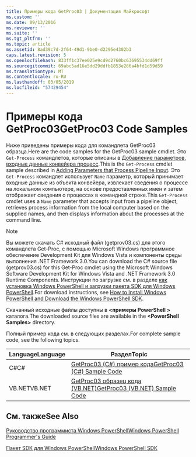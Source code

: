 ```yaml
---
title: Примеры кода GetProc03 | Документация Майкрософт
ms.custom: ''
ms.date: 09/13/2016
ms.reviewer: ''
ms.suite: ''
ms.tgt_pltfrm: ''
ms.topic: article
ms.assetid: 8ad39c7d-2f64-49d1-9be0-d2295e4302b3
caps.latest.revision: 5
ms.openlocfilehash: 833ff1c37ee025e9cd9d2760bc63695534dd69ff
ms.sourcegitcommit: 69abc5ad16e5dd29ddfb1853e266a4bfd1d59d59
ms.translationtype: MT
ms.contentlocale: ru-RU
ms.lasthandoff: 03/05/2019
ms.locfileid: "57429454"
---
```

# <a name="getproc03-code-samples"></a><span data-ttu-id="5882a-102">Примеры кода GetProc03</span><span class="sxs-lookup"><span data-stu-id="5882a-102">GetProc03 Code Samples</span></span>

<span data-ttu-id="5882a-103">Ниже приведены примеры кода для командлета GetProc03 образца.</span><span class="sxs-lookup"><span data-stu-id="5882a-103">Here are the code samples for the GetProc03 sample cmdlet.</span></span> <span data-ttu-id="5882a-104">Это `Get-Process` командлетов, которые описаны в [Добавление параметров, входные данные конвейера процесс](../cmdlet/adding-parameters-that-process-pipeline-input.md).</span><span class="sxs-lookup"><span data-stu-id="5882a-104">This is the `Get-Process` cmdlet sample described in [Adding Parameters that Process Pipeline Input](../cmdlet/adding-parameters-that-process-pipeline-input.md).</span></span> <span data-ttu-id="5882a-105">Это `Get-Process` командлет использует `Name` параметр, который принимает входные данные из объекта конвейера, извлекает сведения о процессе на локальном компьютере, на основе предоставленных имен и затем отображает сведения о процессах в командной строке.</span><span class="sxs-lookup"><span data-stu-id="5882a-105">This `Get-Process` cmdlet uses a `Name` parameter that accepts input from a pipeline object, retrieves process information from the local computer based on the supplied names, and then displays information about the processes at the command line.</span></span>

> [!NOTE]
> <span data-ttu-id="5882a-106">Вы можете скачать C# исходный файл (getprov03.cs) для этого командлета Get-Proc, с помощью Microsoft Windows программное обеспечение Development Kit для Windows Vista и компоненты среды выполнения .NET Framework 3.0.</span><span class="sxs-lookup"><span data-stu-id="5882a-106">You can download the C# source file (getprov03.cs) for this Get-Proc cmdlet using the Microsoft Windows Software Development Kit for Windows Vista and .NET Framework 3.0 Runtime Components.</span></span> <span data-ttu-id="5882a-107">Инструкции по загрузке см. в разделе [как установка Windows PowerShell и загрузки пакета SDK для Windows PowerShell](/powershell/developer/installing-the-windows-powershell-sdk).</span><span class="sxs-lookup"><span data-stu-id="5882a-107">For download instructions, see [How to Install Windows PowerShell and Download the Windows PowerShell SDK](/powershell/developer/installing-the-windows-powershell-sdk).</span></span>
>
> <span data-ttu-id="5882a-108">Скачанный исходные файлы доступны в  **\<примеры PowerShell >** каталога.</span><span class="sxs-lookup"><span data-stu-id="5882a-108">The downloaded source files are available in the **\<PowerShell Samples>** directory.</span></span>

<span data-ttu-id="5882a-109">Полный пример кода см. в следующих разделах.</span><span class="sxs-lookup"><span data-stu-id="5882a-109">For complete sample code, see the following topics.</span></span>

|<span data-ttu-id="5882a-110">Language</span><span class="sxs-lookup"><span data-stu-id="5882a-110">Language</span></span>|<span data-ttu-id="5882a-111">Раздел</span><span class="sxs-lookup"><span data-stu-id="5882a-111">Topic</span></span>|
|--------------|-----------|
|<span data-ttu-id="5882a-112">C#</span><span class="sxs-lookup"><span data-stu-id="5882a-112">C#</span></span>|[<span data-ttu-id="5882a-113">GetProc03 (C#) пример кода</span><span class="sxs-lookup"><span data-stu-id="5882a-113">GetProc03 (C#) Sample Code</span></span>](./getproc03-csharp-sample-code.md)|
|<span data-ttu-id="5882a-114">VB.NET</span><span class="sxs-lookup"><span data-stu-id="5882a-114">VB.NET</span></span>|[<span data-ttu-id="5882a-115">GetProc03 образец кода (VB.NET)</span><span class="sxs-lookup"><span data-stu-id="5882a-115">GetProc03 (VB.NET) Sample Code</span></span>](./getproc03-vb-net-sample-code.md)|

## <a name="see-also"></a><span data-ttu-id="5882a-116">См. также</span><span class="sxs-lookup"><span data-stu-id="5882a-116">See Also</span></span>

[<span data-ttu-id="5882a-117">Руководство программиста Windows PowerShell</span><span class="sxs-lookup"><span data-stu-id="5882a-117">Windows PowerShell Programmer's Guide</span></span>](./windows-powershell-programmer-s-guide.md)

[<span data-ttu-id="5882a-118">Пакет SDK для Windows PowerShell</span><span class="sxs-lookup"><span data-stu-id="5882a-118">Windows PowerShell SDK</span></span>](../windows-powershell-reference.md)